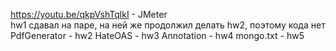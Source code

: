 https://youtu.be/qkpVshTqlkI - JMeter <br>
hw1 сдавал на паре, на ней же продолжил делать hw2, поэтому кода нет
PdfGenerator - hw2
HateOAS - hw3
Annotation - hw4
mongo.txt - hw5
